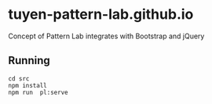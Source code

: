 # tuyen-pattern-lab.github.io
Concept of Pattern Lab integrates with Bootstrap and jQuery

## Running

```shell
cd src
npm install
npm run  pl:serve
```
